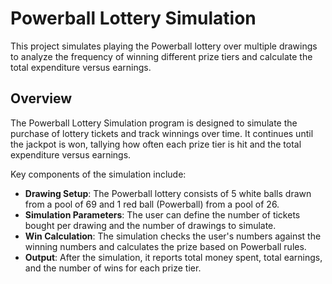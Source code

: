 # Powerball Lottery Simulation

This project simulates playing the Powerball lottery over multiple drawings to analyze the frequency of winning different prize tiers and calculate the total expenditure versus earnings. 

## Overview

The Powerball Lottery Simulation program is designed to simulate the purchase of lottery tickets and track winnings over time. It continues until the jackpot is won, tallying how often each prize tier is hit and the total expenditure versus earnings.

Key components of the simulation include:
- **Drawing Setup**: The Powerball lottery consists of 5 white balls drawn from a pool of 69 and 1 red ball (Powerball) from a pool of 26.
- **Simulation Parameters**: The user can define the number of tickets bought per drawing and the number of drawings to simulate.
- **Win Calculation**: The simulation checks the user's numbers against the winning numbers and calculates the prize based on Powerball rules.
- **Output**: After the simulation, it reports total money spent, total earnings, and the number of wins for each prize tier.
